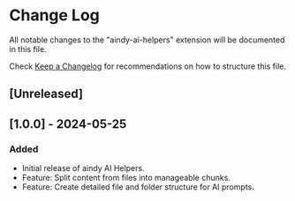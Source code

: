 # Change Log

All notable changes to the "aindy-ai-helpers" extension will be documented in this file.

Check [Keep a Changelog](http://keepachangelog.com/) for recommendations on how to structure this file.

## [Unreleased]

## [1.0.0] - 2024-05-25

### Added
- Initial release of aindy AI Helpers.
- Feature: Split content from files into manageable chunks.
- Feature: Create detailed file and folder structure for AI prompts.
